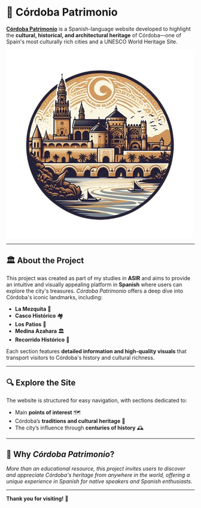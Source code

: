 # 🌟 Córdoba Patrimonio

[**Córdoba Patrimonio**](https://salrox.github.io/Cordoba-Patrimonio/) is a Spanish-language website developed to highlight the **cultural, historical, and architectural heritage** of Córdoba—one of Spain's most culturally rich cities and a UNESCO World Heritage Site.

![logo](./img/logosinfondo.png)

---

## 🏛️ About the Project

This project was created as part of my studies in **ASIR** and aims to provide an intuitive and visually appealing platform in **Spanish** where users can explore the city's treasures. *Córdoba Patrimonio* offers a deep dive into Córdoba's iconic landmarks, including:

- **La Mezquita** 🕌
- **Casco Histórico** 🏘️
- **Los Patios** 🌺
- **Medina Azahara** 🏛️
- **Recorrido Histórico** 📜

Each section features **detailed information and high-quality visuals** that transport visitors to Córdoba's history and cultural richness.

---

## 🔍 Explore the Site

The website is structured for easy navigation, with sections dedicated to:
- Main **points of interest** 🗺️
- Córdoba’s **traditions and cultural heritage** 🎉
- The city’s influence through **centuries of history** 🕰️

---

## 🎯 Why *Córdoba Patrimonio*?

*More than an educational resource, this project invites users to discover and appreciate Córdoba's heritage from anywhere in the world, offering a unique experience in Spanish for native speakers and Spanish enthusiasts.*

---

**Thank you for visiting!** 🙏
